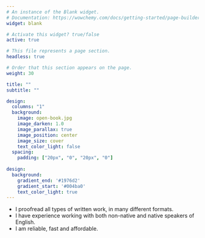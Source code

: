 ```yaml
---
# An instance of the Blank widget.
# Documentation: https://wowchemy.com/docs/getting-started/page-builder/
widget: blank

# Activate this widget? true/false
active: true

# This file represents a page section.
headless: true

# Order that this section appears on the page.
weight: 30

title: ""
subtitle: ""

design:
  columns: "1"
  background:
    image: open-book.jpg
    image_darken: 1.0
    image_parallax: true
    image_position: center
    image_size: cover
    text_color_light: false
  spacing:
    padding: ["20px", "0", "20px", "0"]
 
design:
  background:
    gradient_end: '#1976d2'
    gradient_start: '#004ba0'
    text_color_light: true
---
```


- I proofread all types of written work, in many different formats.
- I have experience working with both non-native and native speakers of English. 
- I am reliable, fast and affordable. 
